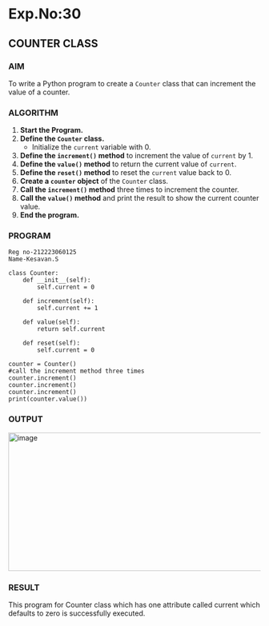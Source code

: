 # Exp.No:30  
## COUNTER CLASS

### AIM  
To write a Python program to create a `Counter` class that can increment the value of a counter.

### ALGORITHM

1. **Start the Program.**
2. **Define the `Counter` class.**
   - Initialize the `current` variable with 0.
3. **Define the `increment()` method** to increment the value of `current` by 1.
4. **Define the `value()` method** to return the current value of `current`.
5. **Define the `reset()` method** to reset the `current` value back to 0.
6. **Create a `counter` object** of the `Counter` class.
7. **Call the `increment()` method** three times to increment the counter.
8. **Call the `value()` method** and print the result to show the current counter value.
9. **End the program.**


### PROGRAM

```
Reg no-212223060125
Name-Kesavan.S

class Counter:
    def __init__(self):
        self.current = 0

    def increment(self):
        self.current += 1

    def value(self):
        return self.current

    def reset(self):
        self.current = 0

counter = Counter()
#call the increment method three times
counter.increment()
counter.increment()
counter.increment()
print(counter.value())
```

### OUTPUT
<img width="1251" height="277" alt="image" src="https://github.com/user-attachments/assets/8c837f55-d4cf-4e97-8600-fd52dad666f0" />

### RESULT
This program for Counter class which has one attribute called current which defaults to zero is successfully executed.

